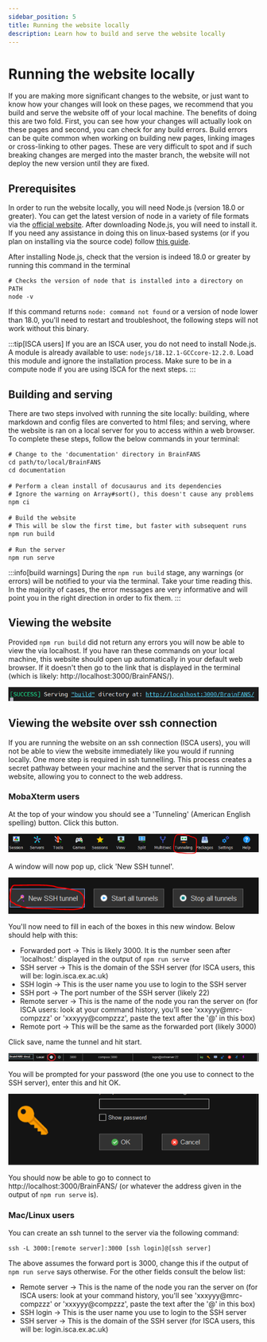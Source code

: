 ```yaml
---
sidebar_position: 5
title: Running the website locally 
description: Learn how to build and serve the website locally
---
```


# Running the website locally

If you are making more significant changes to the website, or just want to know how your changes will look on these pages, we recommend that you build and serve the website off of your local machine. The benefits of doing this are two fold. First, you can see how your changes will actually look on these pages and second, you can check for any build errors. Build errors can be quite common when working on building new pages, linking images or cross-linking to other pages. These are very difficult to spot and if such breaking changes are merged into the master branch, the website will not deploy the new version until they are fixed. 

## Prerequisites 

In order to run the website locally, you will need Node.js (version 18.0 or greater). You can get the latest version of node in a variety of file formats via the [official website](https://nodejs.org/en/download/). After downloading Node.js, you will need to install it. If you need any assistance in doing this on linux-based systems (or if you plan on installing via the source code) follow [this guide](https://medium.com/@tgmarinho/how-to-install-node-js-via-binary-archive-on-linux-ab9bbe1dd0c2).

After installing Node.js, check that the version is indeed 18.0 or greater by running this command in the terminal

```console
# Checks the version of node that is installed into a directory on PATH
node -v
```

If this command returns `node: command not found` or a version of node lower than 18.0, you'll need to restart and troubleshoot, the following steps will not work without this binary.

:::tip[ISCA users]
If you are an ISCA user, you do not need to install Node.js. A module is already available to use: `nodejs/18.12.1-GCCcore-12.2.0`. Load this module and ignore the installation process. Make sure to be in a compute node if you are using ISCA for the next steps.
:::

## Building and serving

There are two steps involved with running the site locally: building, where markdown and config files are converted to html files; and serving, where the website is ran on a local server for you to access within a web browser. To complete these steps, follow the below commands in your terminal:

```console
# Change to the 'documentation' directory in BrainFANS
cd path/to/local/BrainFANS
cd documentation

# Perform a clean install of docusaurus and its dependencies
# Ignore the warning on Array#sort(), this doesn't cause any problems
npm ci

# Build the website
# This will be slow the first time, but faster with subsequent runs
npm run build

# Run the server
npm run serve
```

:::info[build warnings]
During the `npm run build` stage, any warnings (or errors) will be notified to your via the terminal. Take your time reading this. In the majority of cases, the error messages are very informative and will point you in the right direction in order to fix them.
:::

## Viewing the website

Provided `npm run build` did not return any errors you will now be able to view the via localhost. If you have ran these commands on your local machine, this website should open up automatically in your default web browser. If it doesn't then go to the link that is displayed in the terminal (which is likely: http://localhost:3000/BrainFANS/).

![Screenshot of npm run serve output](/SSH-tunnelling/npm-run-serve-output.png)

## Viewing the website over ssh connection

If you are running the website on an ssh connection (ISCA users), you will not be able to view the website immediately like you would if running locally. One more step is required in ssh tunnelling. This process creates a secret pathway between your machine and the server that is running the website, allowing you to connect to the web address.

### MobaXterm users

At the top of your window you should see a 'Tunneling' (American English spelling) button. Click this button.

![Screenshot of MobaXterm navbar](/SSH-tunnelling/MobaXterm-navbar.png)

A window will now pop up, click 'New SSH tunnel'.

![Screenshot of MobaXterm new SSH tunnel button](/SSH-tunnelling/MobaXterm-new-tunnel-button.png)

You'll now need to fill in each of the boxes in this new window. Below should help with this:

* Forwarded port -> This is likely 3000. It is the number seen after 'localhost:' displayed in the output of `npm run serve`
* SSH server -> This is the domain of the SSH server (for ISCA users, this will be: login.isca.ex.ac.uk)
* SSH login -> This is the user name you use to login to the SSH server
* SSH port -> The port number of the SSH server (likely 22)
* Remote server -> This is the name of the node you ran the server on (for ISCA users: look at your command history, you'll see 'xxxyyy@mrc-compzzz' or 'xxxyyy@compzzz', paste the text after the '@' in this box)
* Remote port -> This will be the same as the forwarded port (likely 3000)

Click save, name the tunnel and hit start.

![Screenshot of tunnel](/SSH-tunnelling/MobaXterm-tunnel.png)

You will be prompted for your password (the one you use to connect to the SSH server), enter this and hit OK.

![Screenshot of password box](/SSH-tunnelling/MobaXterm-password-box.png)

You should now be able to go to connect to http://localhost:3000/BrainFANS/ (or whatever the address given in the output of `npm run serve` is). 


### Mac/Linux users

You can create an ssh tunnel to the server via the following command:

```console
ssh -L 3000:[remote server]:3000 [ssh login]@[ssh server]
```

The above assumes the forward port is 3000, change this if the output of `npm run serve` says otherwise. For the other fields consult the below list:

* Remote server -> This is the name of the node you ran the server on (for ISCA users: look at your command history, you'll see 'xxxyyy@mrc-compzzz' or 'xxxyyy@compzzz', paste the text after the '@' in this box)
* SSH login -> This is the user name you use to login to the SSH server
* SSH server -> This is the domain of the SSH server (for ISCA users, this will be: login.isca.ex.ac.uk)

